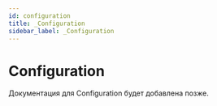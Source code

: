 ```yaml
---
id: configuration
title: _Configuration
sidebar_label: _Configuration
---
```


# Configuration

Документация для Configuration будет добавлена позже.
